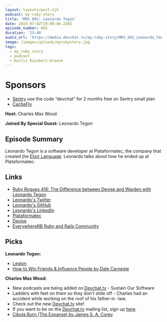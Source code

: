 ```yaml
---
layout: layouts/post.njk
podcast: my-ruby-story
title: 'MRS 092: Leonardo Tegon'
date: 2019-07-02T10:00:06.230Z
episode_number: 092
duration: '23:40'
audio_url: 'https://media.devchat.tv/my-ruby-story/MRS_092_Leonardo_Tegon_.mp3'
image: /images/uploads/myrubystory.jpg
tags:
  - my_ruby_story
  - podcast
  - Kurtis Rainbolt-Greene
---
```

# Sponsors

* [Sentry](https://sentry.io/) use the code “devchat” for 2 months free on Sentry small plan
* [CacheFly ](https://www.cachefly.com/)

**Host:**  Charles Max Wood

**Joined By Special Guest:** Leonardo Tegon

## Episode Summary

Leonardo Tegon is a software developer at Plataformatec, the company that created [t](https://github.com/plataformatec/devise)he [Elixir Language](https://plataformatec.com/why/elixir/). Leonardo talks about how he ended up at Plataformatec.

## Links

* [Ruby Rogues 416: The Difference between Devise and Warden with Leonardo Tegon](https://devchat.tv/ruby-rogues/rr-416-the-difference-between-devise-and-warden-with-leonardo-tegon/)
* [Leonardo's Twitter](https://twitter.com/tegonl)
* [Leonardo's GitHub](https://github.com/tegon)
* [Leonardo's LinkedIn](https://br.linkedin.com/in/tegon)
* [Plataformatec](plataformatec.com.br/)
* [Devise](https://github.com/plataformatec/devise)
* [EverywhereRB Ruby and Rails Community](https://keepcurrentacademy.com/everywhererb/)

## Picks

**Leonardo Tegon:**

* [Legion](https://www.imdb.com/title/tt5114356/?ref_=nv_sr_1?ref_=nv_sr_1)
* [How to Win Friends & Influence People by Dale Carnegie](https://www.amazon.com/How-Win-Friends-Influence-People/dp/0671027034)

**Charles Max Wood:**

* New podcasts are being added on [Devchat.tv](https://devchat.tv/) - Sustain Our Software
* Ladders with feet on them so they don't slide off - Charles had an accident while working on the roof of his father-in -law. 
* Check out the new [Devchat.tv](https://devchat.tv/) site!
* If you want to be on the [Devchat.tv](https://devchat.tv/) mailing list, sign up [here](https://devchat.activehosted.com/f/5).
* [Cibola Burn (The Expanse) by James S. A. Corey](https://www.amazon.com/Cibola-Burn-Expanse-James-Corey/dp/0316334685)

